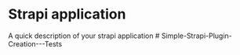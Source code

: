 # Strapi application

A quick description of your strapi application
#   S i m p l e - S t r a p i - P l u g i n - C r e a t i o n - - - T e s t s  
 